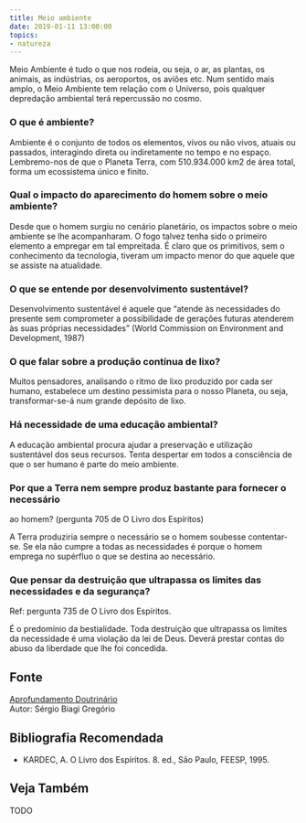 ```yaml
---
title: Meio ambiente
date: 2019-01-11 13:00:00
topics: 
- natureza
---
```


Meio Ambiente é tudo o que nos rodeia, ou seja, o ar, as plantas, os
animais, as indústrias, os aeroportos, os aviões etc. Num sentido mais
amplo, o Meio Ambiente tem relação com o Universo, pois qualquer
depredação ambiental terá repercussão no cosmo.

### O que é ambiente?
Ambiente é o conjunto de todos os elementos, vivos ou não vivos, atuais
ou passados, interagindo direta ou indiretamente no tempo e no espaço.
Lembremo-nos de que o Planeta Terra, com 510.934.000 km2 de área total,
forma um ecossistema único e finito.

### Qual o impacto do aparecimento do homem sobre o meio ambiente?
Desde que o homem surgiu no cenário planetário, os impactos sobre o meio
ambiente se lhe acompanharam. O fogo talvez tenha sido o primeiro
elemento a empregar em tal empreitada. É claro que os primitivos, sem o
conhecimento da tecnologia, tiveram um impacto menor do que aquele que
se assiste na atualidade.

### O que se entende por desenvolvimento sustentável?
Desenvolvimento sustentável é aquele que “atende às necessidades do
presente sem comprometer a possibilidade de gerações futuras atenderem
às suas próprias necessidades” (World Commission on Environment and
Development, 1987)

### O que falar sobre a produção contínua de lixo?
Muitos pensadores, analisando o ritmo de lixo produzido por cada ser
humano, estabelece um destino pessimista para o nosso Planeta, ou seja,
transformar-se-á num grande depósito de lixo.

### Há necessidade de uma educação ambiental?
A educação ambiental procura ajudar a preservação e utilização
sustentável dos seus recursos. Tenta despertar em todos a consciência de
que o ser humano é parte do meio ambiente.

### Por que a Terra nem sempre produz bastante para fornecer o necessário
ao homem? (pergunta 705 de O Livro dos Espíritos)

A Terra produziria sempre o necessário se o homem soubesse contentar-se.
Se ela não cumpre a todas as necessidades é porque o homem emprega no
supérfluo o que se destina ao necessário.

### Que pensar da destruição que ultrapassa os limites das necessidades e da segurança? 
Ref: pergunta 735 de O Livro dos Espíritos.

É o predomínio da bestialidade. Toda destruição que ultrapassa os
limites da necessidade é uma violação da lei de Deus. Deverá prestar
contas do abuso da liberdade que lhe foi concedida.

## Fonte
[Aprofundamento Doutrinário](https://sites.google.com/view/aprofundamentodoutrinario/ecologia-e-meio-ambiente)  
Autor: Sérgio Biagi Gregório

## Bibliografia Recomendada
* KARDEC, A. O Livro dos Espíritos. 8. ed., São Paulo, FEESP, 1995.

## Veja Também
TODO


